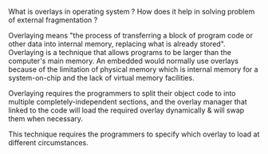 What is overlays in operating system ? How does it help in solving problem of external fragmentation ?

Overlaying means "the process of transferring a block of program code or other data into internal memory,
replacing what is already stored". Overlaying is a technique that allows programs to be larger than the
computer's main memory. An embedded would normally use overlays because of the limitation of physical
memory which is  internal memory for a system-on-chip and the lack of virtual memory facilities.

Overlaying requires the programmers to split their object code to into multiple completely-independent
sections, and the overlay manager that linked to the code will load the required overlay dynamically & 
will swap them when necessary.


This technique requires the programmers to specify which overlay to load at different circumstances.
